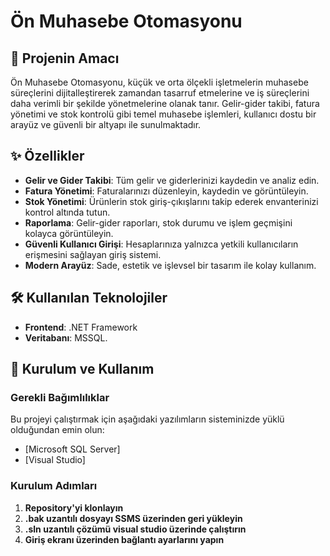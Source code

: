 # Ön Muhasebe Otomasyonu  

## 🎯 Projenin Amacı  
Ön Muhasebe Otomasyonu, küçük ve orta ölçekli işletmelerin muhasebe süreçlerini dijitalleştirerek zamandan tasarruf etmelerine ve iş süreçlerini daha verimli bir şekilde yönetmelerine olanak tanır. Gelir-gider takibi, fatura yönetimi ve stok kontrolü gibi temel muhasebe işlemleri, kullanıcı dostu bir arayüz ve güvenli bir altyapı ile sunulmaktadır.  

## ✨ Özellikler  
- **Gelir ve Gider Takibi**: Tüm gelir ve giderlerinizi kaydedin ve analiz edin.  
- **Fatura Yönetimi**: Faturalarınızı düzenleyin, kaydedin ve görüntüleyin.  
- **Stok Yönetimi**: Ürünlerin stok giriş-çıkışlarını takip ederek envanterinizi kontrol altında tutun.  
- **Raporlama**: Gelir-gider raporları, stok durumu ve işlem geçmişini kolayca görüntüleyin.  
- **Güvenli Kullanıcı Girişi**: Hesaplarınıza yalnızca yetkili kullanıcıların erişmesini sağlayan giriş sistemi.  
- **Modern Arayüz**: Sade, estetik ve işlevsel bir tasarım ile kolay kullanım.  

## 🛠️ Kullanılan Teknolojiler  
- **Frontend**: .NET Framework  
- **Veritabanı**: MSSQL.   

## 🚀 Kurulum ve Kullanım  

### Gerekli Bağımlılıklar  
Bu projeyi çalıştırmak için aşağıdaki yazılımların sisteminizde yüklü olduğundan emin olun:  
- [Microsoft SQL Server]  
- [Visual Studio] 

### Kurulum Adımları  
1. **Repository'yi klonlayın**
2. **.bak uzantılı dosyayı SSMS üzerinden geri yükleyin**
3. **.sln uzantılı çözümü visual studio üzerinde çalıştırın**
4. **Giriş ekranı üzerinden bağlantı ayarlarını yapın**
